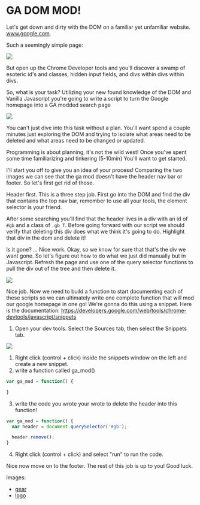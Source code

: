 # GA DOM MOD!

Let's get down and dirty with the DOM on a familiar yet unfamiliar website. www.google.com.

Such a seemingly simple page:

![](https://i.imgur.com/tN5tqit.png)

But open up the Chrome Developer tools and you'll discover a swamp of esoteric id's and classes, hidden input fields, and divs within divs within divs.

So, what is your task? Utilizing your new found knowledge of the DOM and Vanilla Javascript you're going to write a script to turn the Google homepage into a GA modded search page

![](https://i.imgur.com/4l2dtQj.png)

You can't just dive into this task without a plan. You'll want spend a couple minutes just exploring the DOM and trying to isolate what areas need to be deleted and what areas need to be changed or updated.

Programming is about planning, it's not the wild west! Once you've spent some time familiarizing and tinkering (5-10min) You'll want to get started.

I'll start you off to give you an idea of your process! Comparing the two images we can see that the ga mod doesn't have the header nav bar or footer. So let's first get rid of those.

Header first. This is a three step job. First go into the DOM and find the div that contains the top nav bar, remember to use all your tools, the element selector is your friend.

After some searching you'll find that the header lives in a div with an id of `#gb` and a class of `.gb_T`. Before going forward with our script we should verify that deleting this div does what we think it's going to do. Highlight that div in the dom and delete it!

Is it gone? ... Nice work. Okay, so we know for sure that that's the div we want gone. So let's figure out how to do what we just did manually but in Javascript. Refresh the page and use one of the query selector functions to pull the div out of the tree and then delete it.

![](https://i.imgur.com/hYwtexr.png)

Nice job. Now we need to build a function to start documenting each of these scripts so we can ultimately write one complete function that will mod our google homepage in one go! We're gonna do this using a snippet. Here is the documentation: https://developers.google.com/web/tools/chrome-devtools/javascript/snippets

1. Open your dev tools. Select the Sources tab, then select the Snippets tab.

![](https://i.imgur.com/p0FTfZS.png)

1. Right click (control + click) inside the snippets window on the left and create a new snippet.
2. write a function called ga_mod()

```javascript
var ga_mod = function() {

}
```
3. write the code you wrote your wrote to delete the header into this function!

```javascript
var ga_mod = function() {
  var header = document.querySelector('#gb');

  header.remove();
}
```

4. Right click (control + click) and select "run" to run the code.

Nice now move on to the footer. The rest of this job is up to you! Good luck.


Images:
- [gear](https://dl.dropboxusercontent.com/s/whkficbkox6t66a/Screen%20Shot%202016-01-24%20at%205.43.31%20PM.png)
- [logo](https://dl.dropboxusercontent.com/s/e2iqc2r53r6omzn/General_Assembly_logo.png)
